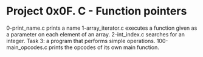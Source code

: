 # Project 0x0F. C - Function pointers
0-print_name.c prints a name
1-array_iterator.c executes a function given as a parameter on each element of an array.
2-int_index.c searches for an integer.
Task 3: a program that performs simple operations.
100-main_opcodes.c prints the opcodes of its own main function.
